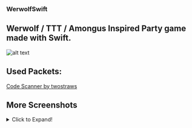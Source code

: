 ### WerwolfSwift
## Werwolf / TTT / Amongus Inspired Party game made with Swift.
![alt text](https://i.imgur.com/ybxGS68.jpg "Main Banner")


## Used Packets:
[Code Scanner by twostraws](https://github.com/twostraws/CodeScanner)

## More Screenshots
<details>
  <summary>Click to Expand!</summary>
  
  ## :)
  ![alt text](https://i.imgur.com/NLb8AYY.jpg "Different Cards")
  ![alt text](https://i.imgur.com/iOZUOfW.jpg "Different Screens")
</details>
